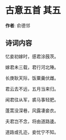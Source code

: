 # 古意五首  其五

**作者**: 俞德邻

## 诗词内容

忆妾初嫁时，感君涂蔇茨。

嫁君未三载，君行河北陲。

长庚耿天际，饭粟羹伏雌。

君云去不远，五月当来归。

闻君往从军，裘马事轻肥。

蓬蒿没深巷，风露凄妾衣。

夫君岂不念，将由道路逶。

道路或孔迩，妾忧宁不知。

